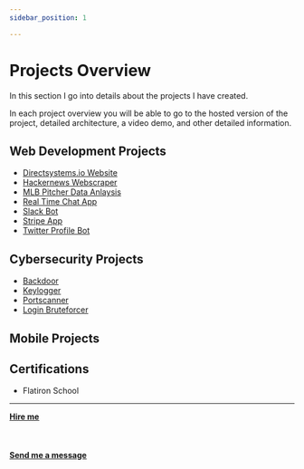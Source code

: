 ```yaml
---
sidebar_position: 1

---
```


# Projects Overview

In this section I go into details about the projects I have created.

In each project overview you will be able to go to the hosted version of the project, detailed architecture, a video demo, and other detailed information.

## Web Development Projects
* [Directsystems.io Website](/docs/projects/Directsystems.io/projectoverview)
* [Hackernews Webscraper](/docs/projects/Firebase%20blog%20application/projectoverview)
* [MLB Pitcher Data Anlaysis](/docs/projects/MLB%20Pitchers%20Data%20Analysis/projectoverview)
* [Real Time Chat App](/docs/projects/Real%20Time%20Chat%20App/projectoverview)
* [Slack Bot](/docs/projects/slack%20bot/projectoverview)
* [Stripe App](/docs/projects/stripe%20app/projectoverview)
* [Twitter Profile Bot](/docs/projects/Twitter%20Profile%20Bot/projectoverview)

## Cybersecurity Projects
* [Backdoor](/docs/projects/backdoor%20attack/projectoverview)
* [Keylogger](/docs/projects/Keylogger/projectoverview)
* [Portscanner](/docs/projects/portscanner/projectoverview)
* [Login Bruteforcer](/docs/projects/Bruteforcer/projectoverview)
## Mobile Projects

## Certifications
- Flatiron School


<hr></hr>

<a href="https://calendly.com/mattherzog/business-chat" target="_blank"><b><u>Hire me</u></b></a>
<br></br>
<br></br>
<a href="mailto:matt@mattherzog.me" target="_blank"><b><u>Send me a message</u></b></a>

<!-- 

Let's discover **Docusaurus in less than 5 minutes**.

## Getting Started

Get started by **creating a new site**.

Or **try Docusaurus immediately** with **[docusaurus.new](https://docusaurus.new)**.

### What you'll need

- [Node.js](https://nodejs.org/en/download/) version 16.14 or above:
  - When installing Node.js, you are recommended to check all checkboxes related to dependencies.

## Generate a new site

Generate a new Docusaurus site using the **classic template**.

The classic template will automatically be added to your project after you run the command:

```bash
npm init docusaurus@latest my-website classic
```

You can type this command into Command Prompt, Powershell, Terminal, or any other integrated terminal of your code editor.

The command also installs all necessary dependencies you need to run Docusaurus.

## Start your site

Run the development server:

```bash
cd my-website
npm run start
```

The `cd` command changes the directory you're working with. In order to work with your newly created Docusaurus site, you'll need to navigate the terminal there.

The `npm run start` command builds your website locally and serves it through a development server, ready for you to view at http://localhost:3000/.

Open `docs/intro.md` (this page) and edit some lines: the site **reloads automatically** and displays your changes. -->
